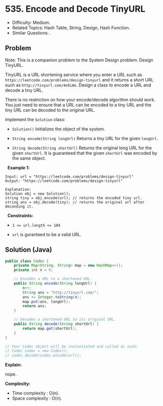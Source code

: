 # 535. Encode and Decode TinyURL

- Difficulty: Medium.
- Related Topics: Hash Table, String, Design, Hash Function.
- Similar Questions: .

## Problem

Note: This is a companion problem to the System Design problem: Design TinyURL.

TinyURL is a URL shortening service where you enter a URL such as ```https://leetcode.com/problems/design-tinyurl``` and it returns a short URL such as ```http://tinyurl.com/4e9iAk```. Design a class to encode a URL and decode a tiny URL.

There is no restriction on how your encode/decode algorithm should work. You just need to ensure that a URL can be encoded to a tiny URL and the tiny URL can be decoded to the original URL.

Implement the ```Solution``` class:


	
- ```Solution()``` Initializes the object of the system.
	
- ```String encode(String longUrl)``` Returns a tiny URL for the given ```longUrl```.
	
- ```String decode(String shortUrl)``` Returns the original long URL for the given ```shortUrl```. It is guaranteed that the given ```shortUrl``` was encoded by the same object.


 
**Example 1:**

```
Input: url = "https://leetcode.com/problems/design-tinyurl"
Output: "https://leetcode.com/problems/design-tinyurl"

Explanation:
Solution obj = new Solution();
string tiny = obj.encode(url); // returns the encoded tiny url.
string ans = obj.decode(tiny); // returns the original url after deconding it.
```

 
**Constraints:**


	
- ```1 <= url.length <= 104```
	
- ```url``` is guranteed to be a valid URL.



## Solution (Java)

```java
public class Codec {
    private Map<String, String> map = new HashMap<>();
    private int n = 0;

    // Encodes a URL to a shortened URL.
    public String encode(String longUrl) {
        n++;
        String ans = "http://tinyurl.com/";
        ans += Integer.toString(n);
        map.put(ans, longUrl);
        return ans;
    }

    // Decodes a shortened URL to its original URL.
    public String decode(String shortUrl) {
        return map.get(shortUrl);
    }
}

// Your Codec object will be instantiated and called as such:
// Codec codec = new Codec();
// codec.decode(codec.encode(url));
```

**Explain:**

nope.

**Complexity:**

* Time complexity : O(n).
* Space complexity : O(n).
